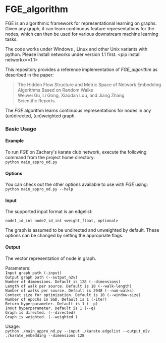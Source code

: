 # FGE_algorithm

   
FGE is an algorithmic framework for representational learning on graphs. Given any graph, it can learn continuous feature representations for the nodes, which can then be used for various downstream machine learning tasks. 

The code works under Windows , Linux and other Unix variants with python.
Please install networkx under version 1.1 first.
<pip install networkx==1.1>

This repository provides a reference implementation of *FGE_algorithm* as described in the paper:<br>
> The Hidden Flow Structure and Metric Space of Network Embedding Algorithms Based on Random Walks<br>
> Weiwei Gu, Li Gong, Xiaodan Lou, and Jiang Zhang<br>
> Scientific Reports.<br>
> <Insert paper link>

The *FGE* algorithm learns continuous representations for nodes in any (un)directed, (un)weighted graph. 
### Basic Usage

#### Example
To run *FGE* on Zachary's karate club network, execute the following command from the project home directory:<br/>
	``python main_appro_nd.py``

#### Options
You can check out the other options available to use with *FGE* using:<br/>
	``python main_appro_nd.py --help``

#### Input
The supported input format is an edgelist:

	node1_id_int node2_id_int <weight_float, optional>
		
The graph is assumed to be undirected and unweighted by default. These options can be changed by setting the appropriate flags.

#### Output
The vector representation of node in graph.


Parameters:\
``Input graph path (-input) `` \
``Output graph path (--output_n2v)``\
``Number of dimensions. Default is 128 (--dimensions)``\
``Length of walk per source. Default is 10 (--walk-length)``\
``Number of walks per source. Default is 2048 (--num-walks)``\
``Context size for optimization. Default is 10 (--window-size)``\
``Number of epochs in SGD. Default is 1 (-iter)``\
``Return hyperparameter. Default is 1 (--p)``\
``Inout hyperparameter. Default is 1 (--q)``\
``Graph is directed. (--directed)``\
``Graph is weighted. (--weighted )``


Usage:\
``python ./main_appro_nd.py --input ./karate.edgelist --output_n2v ./karate_embedding --dimensions 128`` 
